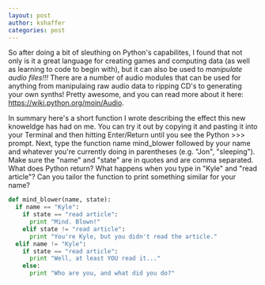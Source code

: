 ```yaml
---
layout: post
author: kshaffer
categories: post
---
```


So after doing a bit of sleuthing on Python's capabilites, I found that not only is it a great language for creating games and computing data (as well as learning to code to begin with), but it can also be used to *manipulate audio files!!!* There are a number of audio modules that can be used for anything from manipulaing raw audio data to ripping CD's to generating your own synths! Pretty awesome, and you can read more about it here: https://wiki.python.org/moin/Audio.

In summary here's a short function I wrote describing the effect this new knoweldge has had on me. You can try it out by copying it and pasting it into your Terminal and then hitting Enter/Return until you see the Python >>> prompt. Next, type the function name mind_blower followed by your name and whatever you're currently doing in parentheses (e.g. "Jon", "sleeping"). Make sure the "name" and "state" are in quotes and are comma separated. What does Python return? What happens when you type in "Kyle" and "read article"? Can you tailor the function to print something similar for your name?

```python
def mind_blower(name, state):
  if name == "Kyle":
    if state == "read article":
      print "Mind. Blown!"
    elif state != "read article":
      print "You're Kyle, but you didn't read the article."
  elif name != "Kyle":
    if state == "read article":
      print "Well, at least YOU read it..."
    else:
      print "Who are you, and what did you do?"
```
